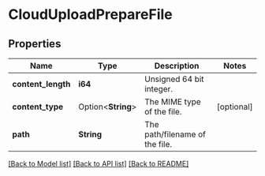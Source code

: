 # CloudUploadPrepareFile

## Properties

Name | Type | Description | Notes
------------ | ------------- | ------------- | -------------
**content_length** | **i64** | Unsigned 64 bit integer. | 
**content_type** | Option<**String**> | The MIME type of the file. | [optional]
**path** | **String** | The path/filename of the file. | 

[[Back to Model list]](../README.md#documentation-for-models) [[Back to API list]](../README.md#documentation-for-api-endpoints) [[Back to README]](../README.md)


